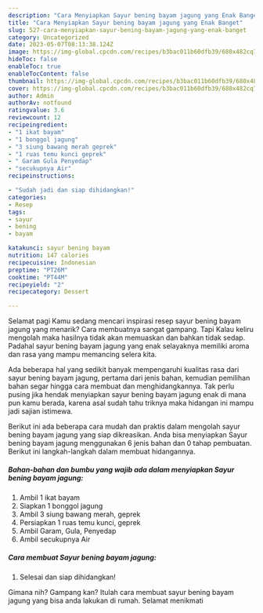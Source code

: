 ```yaml
---
description: "Cara Menyiapkan Sayur bening bayam jagung yang Enak Banget"
title: "Cara Menyiapkan Sayur bening bayam jagung yang Enak Banget"
slug: 527-cara-menyiapkan-sayur-bening-bayam-jagung-yang-enak-banget
category: Uncategorized
date: 2023-05-07T08:13:38.124Z
image: https://img-global.cpcdn.com/recipes/b3bac011b60dfb39/680x482cq70/sayur-bening-bayam-jagung-foto-resep-utama.jpg
hideToc: false
enableToc: true
enableTocContent: false
thumbnail: https://img-global.cpcdn.com/recipes/b3bac011b60dfb39/680x482cq70/sayur-bening-bayam-jagung-foto-resep-utama.jpg
cover: https://img-global.cpcdn.com/recipes/b3bac011b60dfb39/680x482cq70/sayur-bening-bayam-jagung-foto-resep-utama.jpg
author: Admin
authorAv: notfound
ratingvalue: 3.6
reviewcount: 12
recipeingredient:
- "1 ikat bayam"
- "1 bonggol jagung"
- "3 siung bawang merah geprek"
- "1 ruas temu kunci geprek"
- " Garam Gula Penyedap"
- "secukupnya Air"
recipeinstructions:

- "Sudah jadi dan siap dihidangkan!"
categories:
- Resep
tags:
- sayur
- bening
- bayam

katakunci: sayur bening bayam 
nutrition: 147 calories
recipecuisine: Indonesian
preptime: "PT26M"
cooktime: "PT44M"
recipeyield: "2"
recipecategory: Dessert

---
```



Selamat pagi Kamu sedang mencari inspirasi resep sayur bening bayam jagung yang menarik? Cara membuatnya sangat gampang. Tapi Kalau keliru mengolah maka hasilnya tidak akan memuaskan dan bahkan tidak sedap. Padahal sayur bening bayam jagung yang enak selayaknya memiliki aroma dan rasa yang mampu memancing selera kita.




Ada beberapa hal yang sedikit banyak mempengaruhi kualitas rasa dari sayur bening bayam jagung, pertama dari jenis bahan, kemudian pemilihan bahan segar hingga cara membuat dan menghidangkannya. Tak perlu pusing jika hendak menyiapkan sayur bening bayam jagung enak di mana pun kamu berada, karena asal sudah tahu triknya maka hidangan ini mampu jadi sajian istimewa.


Berikut ini ada beberapa cara mudah dan praktis dalam mengolah sayur bening bayam jagung yang siap dikreasikan. Anda bisa menyiapkan Sayur bening bayam jagung menggunakan 6 jenis bahan dan 0 tahap pembuatan. Berikut ini langkah-langkah dalam membuat hidangannya.

<!--inarticleads1-->

##### Bahan-bahan dan bumbu yang wajib ada dalam menyiapkan Sayur bening bayam jagung:

1. Ambil 1 ikat bayam
1. Siapkan 1 bonggol jagung
1. Ambil 3 siung bawang merah, geprek
1. Persiapkan 1 ruas temu kunci, geprek
1. Ambil  Garam, Gula, Penyedap
1. Ambil secukupnya Air




<!--inarticleads2-->

##### Cara membuat Sayur bening bayam jagung:


1. Selesai dan siap dihidangkan!



Gimana nih? Gampang kan? Itulah cara membuat sayur bening bayam jagung yang bisa anda lakukan di rumah. Selamat menikmati
